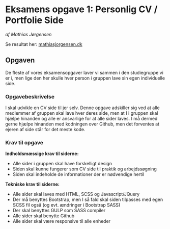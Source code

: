 # Eksamens opgave 1: Personlig CV / Portfolie Side
*af Mathias Jørgensen*

Se resultat her: [mathiasjorgensen.dk](https://mathiasjorgensen.dk)


## Opgaven
De fleste af vores eksamensopgaver laver vi sammen i den studiegruppe vi er i, men lige den her skulle hver person i gruppen lave sin egen individuelle side.

### Opgavebeskrivelse

I skal udvikle en CV side til jer selv. Denne opgave adskiller sig ved at alle medlemmer af gruppen skal lave hver deres side, men at I i gruppen skal hjælpe hinanden og alle er ansvarlige for at alle sider laves. I må dermed gerne hjælpe hinanden med kodningen over Github, men det forventes at ejeren af side står for det meste kode.

### Krav til opgave

**Indholdsmæssige krav til siderne:**
* Alle sider i gruppen skal have forskelligt design
* Siden skal kunne fungerer som CV side til praktik og arbejdssøgning
* Siden skal indeholde de informationer der er nødvendige hertil

**Tekniske krav til siderne:**
* Alle sider skal laves med HTML, SCSS og Javascript/JQuery
* Der må benyttes Bootstrap, men I så fald skal siden tilpasses med egen SCSS fil også (og evt. ændringer i Bootstrap SASS)
* Der skal benyttes GULP som SASS compiler
* Alle sider skal benytte Github
* Alle sider skal være responsive til alle enheder




